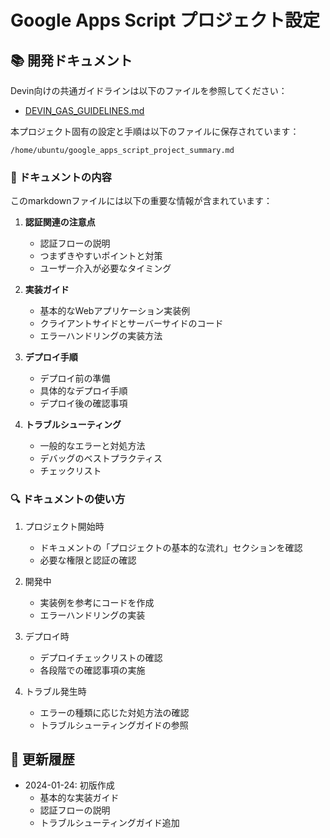 # Google Apps Script プロジェクト設定

## 📚 開発ドキュメント

Devin向けの共通ガイドラインは以下のファイルを参照してください：
- [DEVIN_GAS_GUIDELINES.md](./DEVIN_GAS_GUIDELINES.md)

本プロジェクト固有の設定と手順は以下のファイルに保存されています：

```
/home/ubuntu/google_apps_script_project_summary.md
```

### 📖 ドキュメントの内容

このmarkdownファイルには以下の重要な情報が含まれています：

1. **認証関連の注意点**
   - 認証フローの説明
   - つまずきやすいポイントと対策
   - ユーザー介入が必要なタイミング

2. **実装ガイド**
   - 基本的なWebアプリケーション実装例
   - クライアントサイドとサーバーサイドのコード
   - エラーハンドリングの実装方法

3. **デプロイ手順**
   - デプロイ前の準備
   - 具体的なデプロイ手順
   - デプロイ後の確認事項

4. **トラブルシューティング**
   - 一般的なエラーと対処方法
   - デバッグのベストプラクティス
   - チェックリスト

### 🔍 ドキュメントの使い方

1. プロジェクト開始時
   - ドキュメントの「プロジェクトの基本的な流れ」セクションを確認
   - 必要な権限と認証の確認

2. 開発中
   - 実装例を参考にコードを作成
   - エラーハンドリングの実装

3. デプロイ時
   - デプロイチェックリストの確認
   - 各段階での確認事項の実施

4. トラブル発生時
   - エラーの種類に応じた対処方法の確認
   - トラブルシューティングガイドの参照

## 🔄 更新履歴

- 2024-01-24: 初版作成
  - 基本的な実装ガイド
  - 認証フローの説明
  - トラブルシューティングガイド追加
